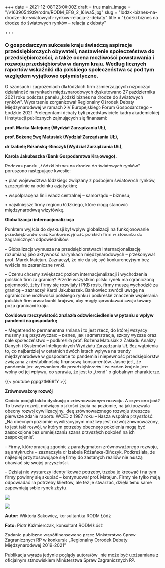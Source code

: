 +++
date = 2021-12-08T23:00:00Z
draft = true
main_image = "/v1639054939/rodm/RODM_EFG_2_l6lwa5.jpg"
slug = "lodzki-biznes-na-drodze-do-swiatowych-rynkow-relacja-z-debaty"
title = "Łódzki biznes na drodze do światowych rynków – relacja z debaty"

+++
### **O gospodarczym sukcesie kraju świadczą aspiracje przedsiębiorczych obywateli, nastawienie społeczeństwa do przedsiębiorczości, a także ocena możliwości powstawania i rozwoju przedsiębiorstw w danym kraju. Według licznych raportów wskaźniki dla polskiego społeczeństwa są pod tym względem wyjątkowo optymistyczne.**

O szansach i zagrożeniach dla łódzkich firm zamierzających rozpocząć działalność na rynkach międzynarodowych dyskutowano 27 października 2021 roku podczas panelu „Łódzki biznes na drodze do światowych rynków”. Wydarzenie zorganizował Regionalny Ośrodek Debaty Międzynarodowej w ramach XIV Europejskiego Forum Gospodarczego – Łódzkie 2021. Prelegentami debaty byli przedstawiciele kadry akademickiej i instytucji publicznych zajmujących się finansami:

**prof. Marka Matejunę (Wydział Zarządzania UŁ),**

**prof. Bożenę Ewę Matusiak (Wydział Zarządzania UŁ),**

**dr Izabelę Różańską-Bińczyk (Wydział Zarządzania UŁ),**

**Karola Jakubaszka (Bank Gospodarstwa Krajowego).**

Podczas panelu „Łódzki biznes na drodze do światowych rynków” poruszono następujące kwestie:

• plan województwa łódzkiego związany z podbojem światowych rynków, szczególnie na odcinku azjatyckim;

• współpracę na linii władz centralnej – samorządu – biznesu;

• najsilniejsze firmy regionu łódzkiego, które mogą stanowić międzynarodową wizytówkę.

**Globalizacja i internacjonalizacja**

Punktem wyjścia do dyskusji był wpływ globalizacji na funkcjonowanie przedsiębiorstw oraz konkurencyjność polskich firm w stosunku do zagranicznych odpowiedników.

– Globalizacja wymusza na przedsiębiorstwach internacjonalizację rozumianą jako aktywność na rynkach międzynarodowych – przekonywał prof. Marek Matejun. Zaznaczył, że nie da się być konkurencyjnym bez wyjścia na zagraniczne rynki.

– Czemu chcemy zwiększać poziom internacjonalizacji i wychodzenia polskich firm za granicę? Przede wszystkim polski rynek ma ograniczoną pojemność, żeby firmy się rozwijały i PKB rosło, firmy muszą wychodzić za granicę – zaznaczył Karol Jakubaszek. Bankowiec zwrócił uwagę na ograniczone możliwości polskiego rynku i podkreślał znaczenie wspierania polskich firm przez banki krajowe, aby mogły sprzedawać swoje towary poza granicami kraju.

**Covidowa rzeczywistość znalazła odzwierciedlenie w pytaniu o wpływ pandemii na gospodarkę**

– Megatrend to permanentna zmiana i to jest rzecz, do której wszyscy musimy się przyzwyczaić – biznes, jak i administracja, szkoły wyższe oraz całe społeczeństwo – podkreśliła prof. Bożena Matusiak z Zakładu Analizy Danych i Systemów Inteligentnych Wydziału Zarządzania UŁ Bez wątpienia to, co najbardziej w ostatnich dwóch latach wpływa na trendy międzynarodowe w gospodarce to pandemia i niepewność przedsiębiorstw związana z niestabilnością finansową konsumentów. Jasne jest, że pandemia jest wyzwaniem dla przedsiębiorców i że żaden kraj nie jest wolny od jej wpływu, co sprawia, że jest to „trend” o globalnym charakterze.

{{< youtube pgpgztM69fY >}}

**Zrównoważony rozwój**

Goście podjęli także dyskusję o zrównoważonym rozwoju. A czym ono jest? To trwały rozwój, mówiący o jakości życia na poziomie, na jaki pozwala obecny rozwój cywilizacyjny. Ideę zrównoważonego rozwoju streszcza pierwsze zdanie raportu WCED z 1987 roku – Nasza wspólna przyszłość: „Na obecnym poziomie cywilizacyjnym możliwy jest rozwój zrównoważony, to jest taki rozwój, w którym potrzeby obecnego pokolenia mogą być zaspokojone bez umniejszania szans przyszłych pokoleń na ich zaspokojenie”.

– Firmy, które pracują zgodnie z paradygmatem zrównoważonego rozwoju, są antykruche – zaznaczyła dr Izabela Różańska-Bińczyk. Podkreślała, że najlepiej przystosowujące się firmy do zastanych realiów nie muszą obawiać się swojej przyszłości.

– Dzisiaj nie wystarczy identyfikować potrzeby, trzeba je kreować i na tym firmy powinny się skupiać – kontynuował prof. Matejun. Firmy nie tylko mają odpowiadać na potrzeby klientów, ale też je stwarzać, dzięki temu same zapewniają sobie rynek zbytu.

![](https://res.cloudinary.com/inspro/image/upload/v1639055058/rodm/RODM_3_o3xdpk.jpg)

![](https://res.cloudinary.com/inspro/image/upload/v1639054535/rodm/RODM_EFG_wn8a0s.jpg)

**Autor:** Wiktoria Sakowicz, konsultantka RODM Łódź

**Foto:** Piotr Kaźmierczak, konsultant RODM Łódź

Zadanie publiczne współfinansowane przez Ministerstwo Spraw Zagranicznych RP w konkursie „Regionalny Ośrodek Debaty Międzynarodowej 2019-2021”.

Publikacja wyraża jedynie poglądy autora/ów i nie może być utożsamiana z oficjalnym stanowiskiem Ministerstwa Spraw Zagranicznych RP.